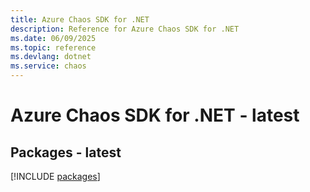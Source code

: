 ```yaml
---
title: Azure Chaos SDK for .NET
description: Reference for Azure Chaos SDK for .NET
ms.date: 06/09/2025
ms.topic: reference
ms.devlang: dotnet
ms.service: chaos
---
```

# Azure Chaos SDK for .NET - latest
## Packages - latest
[!INCLUDE [packages](chaos-index.md)]